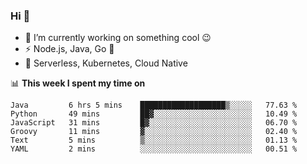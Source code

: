 ### Hi 👋

<!--
**nodejh/nodejh** is a ✨ _special_ ✨ repository because its `README.md` (this file) appears on your GitHub profile.

Here are some ideas to get you started:

- 🔭 I’m currently working on ...
- 🌱 I’m currently learning ...
- 👯 I’m looking to collaborate on ...
- 🤔 I’m looking for help with ...
- 💬 Ask me about ...
- 📫 How to reach me: ...
- 😄 Pronouns: ...
- ⚡ Fun fact: ...
-->

- 🔭 I’m currently working on something cool :wink:
- ⚡ Node.js, Java, Go :thought_balloon:
- 🤖 Serverless, Kubernetes, Cloud Native

📊 **This week I spent my time on**

<!--START_SECTION:waka-->

```text
Java         6 hrs 5 mins    ███████████████████▒░░░░░   77.63 %
Python       49 mins         ██▓░░░░░░░░░░░░░░░░░░░░░░   10.49 %
JavaScript   31 mins         █▓░░░░░░░░░░░░░░░░░░░░░░░   06.70 %
Groovy       11 mins         ▓░░░░░░░░░░░░░░░░░░░░░░░░   02.40 %
Text         5 mins          ▒░░░░░░░░░░░░░░░░░░░░░░░░   01.13 %
YAML         2 mins          ░░░░░░░░░░░░░░░░░░░░░░░░░   00.51 %
```

<!--END_SECTION:waka-->


<!--
:traffic_light: **Visitors**

![visitors](https://visitor-badge.glitch.me/badge?page_id=nodejh.nodejh)
-->
